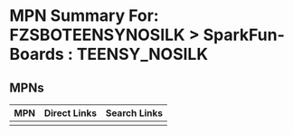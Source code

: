 



# MPN Summary For: FZSBOTEENSYNOSILK > SparkFun-Boards : TEENSY_NOSILK

## MPNs
  

|MPN|Direct Links|Search Links|
| :--- | :--- | :--- |
||||
